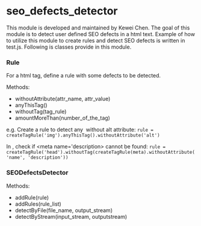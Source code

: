 # seo_defects_detector
This module is developed and maintained by Kewei Chen.
The goal of this module is to detect user defined SEO defects in a html text.
Example of how to utilize this module to create rules and detect SEO defects is written in test.js.
Following is classes provide in this module.

<h3>Rule</h3>
For a html tag, define a rule with some defects to be detected.

Methods:
- withoutAttribute(attr_name, attr_value)
- anyThisTag()
- withoutTag(tag_rule)
- amountMoreThan(number_of_the_tag)

e.g.
Create a rule to detect any <img> without alt attribute:
`rule = createTagRule('img').anyThisTag().withoutAttribute('alt')`

In <head>, check if <meta name='description> cannot be found:
`rule = createTagRule('head').withoutTag(createTagRule(meta).withoutAttribute('name', 'description'))`

<h3>SEODefectsDetector</h3>

Methods:
- addRule(rule)
- addRules(rule_list)
- detectByFile(file_name, output_stream)
- detectByStream(input_stream, outputstream)
